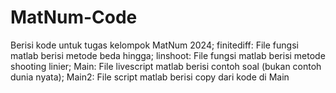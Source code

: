 # MatNum-Code
Berisi kode untuk tugas kelompok MatNum 2024;
finitediff: File fungsi matlab berisi metode beda hingga;
linshoot: File fungsi matlab berisi metode shooting linier;
Main: File livescript matlab berisi contoh soal (bukan contoh dunia nyata);
Main2: File script matlab berisi copy dari kode di Main
